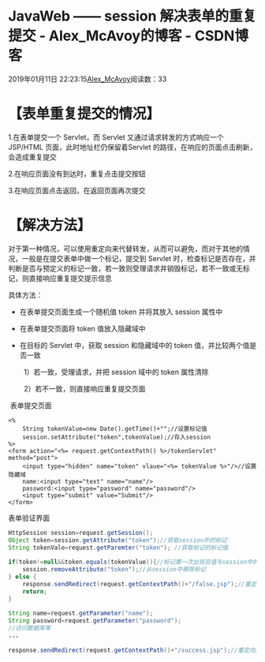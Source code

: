 # JavaWeb —— session 解决表单的重复提交 - Alex_McAvoy的博客 - CSDN博客





2019年01月11日 22:23:15[Alex_McAvoy](https://me.csdn.net/u011815404)阅读数：33








# 【表单重复提交的情况】

1.在表单提交一个 Servlet，而 Servlet 又通过请求转发的方式响应一个 JSP/HTML 页面，此时地址栏仍保留着Servlet 的路径，在响应的页面点击刷新，会造成重复提交

2.在响应页面没有到达时，重复点击提交按钮

3.在响应页面点击返回，在返回页面再次提交

# 【解决方法】

对于第一种情况，可以使用重定向来代替转发，从而可以避免，而对于其他的情况，一般是在提交表单中做一个标记，提交到 Servlet 时，检查标记是否存在，并判断是否与预定义的标记一致，若一致则受理请求并销毁标记，若不一致或无标记，则直接响应重复提交提示信息

具体方法：
- 在表单提交页面生成一个随机值 token 并将其放入 session 属性中
- 在表单提交页面将 token 值放入隐藏域中
- 在目标的 Servlet 中，获取 session 和隐藏域中的 token 值，并比较两个值是否一致

	  1）若一致，受理请求，并把 session 域中的 token 属性清除

	  2）若不一致，则直接响应重复提交页面

 表单提交页面

```
<%
    String tokenValue=new Date().getTime()+"";//设置标记值
    session.setAttribute("token",tokenValue);//存入session
%>
<form action="<%= request.getContextPath() %>/tokenServlet" method="post">
    <input type="hidden" name="token" vlaue="<%= tokenValue %>"/>//设置隐藏域
    name:<input type="text" name="name"/>
    password:<input type="password" name="password"/>
    <input type="submit" value="Submit"/>
</form>
```

表单验证界面

```java
HttpSession session=request.getSession();
Object token=session.getAttribute("token");//获取session中的标记
String tokenVale=request.getParemter("token"); //获取标记的标记值
 
if(token!=null&&token.equals(tokenValue)){//标记第一次出现且值与session中的相等
    session.removeAttribute("token");//从session中移除标记
} else {
    response.sendRedirect(request.getContextPath()+"/false.jsp");//重定向到失败页面
    return;
}
 
String name=request.getParameter("name");
String password=request.getParameter("password");
//访问数据库等
...
 
response.sendRedirect(request.getContextPath()+"/success.jsp");//重定向到成功页面
```




